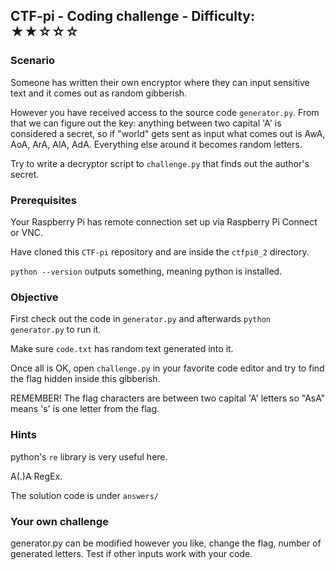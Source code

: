 ## CTF-pi - Coding challenge - Difficulty: ★★☆☆☆

### Scenario

Someone has written their own encryptor where they can input sensitive text and it comes out as random gibberish.

However you have received access to the source code `generator.py`. From that we can figure out the key: anything between two capital 'A' is considered a secret, so if "world" gets sent as input what comes out is AwA, AoA, ArA, AlA, AdA. Everything else around it becomes random letters.

Try to write a decryptor script to `challenge.py` that finds out the author's secret.

### Prerequisites

Your Raspberry Pi has remote connection set up via Raspberry Pi Connect or VNC.

Have cloned this `CTF-pi` repository and are inside the `ctfpi0_2` directory.

`python --version` outputs something, meaning python is installed.

### Objective

First check out the code in `generator.py` and afterwards `python generator.py` to run it.

Make sure `code.txt` has random text generated into it.

Once all is OK, open `challenge.py` in your favorite code editor and try to find the flag hidden inside this gibberish.

REMEMBER! The flag characters are between two capital 'A' letters so "AsA" means 's' is one letter from the flag.

### **Hints**

python's `re` library is very useful here.

A(.)A RegEx.

The solution code is under `answers/`

### Your own challenge

generator.py can be modified however you like, change the flag, number of generated letters. Test if other inputs work with your code.
